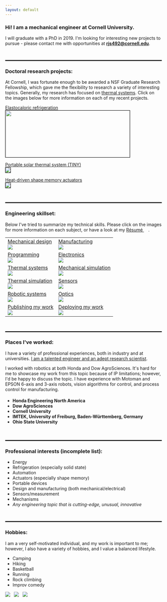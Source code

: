 ```yaml
---
layout: default
---
```



<h3>Hi! I am a mechanical engineer at Cornell University.</h3>

I will graduate with a PhD in 2019. I'm looking for interesting new projects to pursue - please contact me with opportunities at <b>rjs492@cornell.edu</b>.

<br>

<hr style="height:3px">
<h3>Doctoral research projects:</h3>
At Cornell, I was fortunate enough to be awarded a NSF Graduate Research Fellowship, which gave me the flexibility to research a variety of interesting topics. Generally, my research has focused on <u>thermal systems</u>. Click on the images below for more information on each of my recent projects.

<a href="/elastocaloric">Elastocaloric refrigeration<br><img src="assets/img/elastocaloric400x150.gif" style="border:1px solid black;width:400px;height:150px"></a>

<a href="/tiny">Portable solar thermal system (TINY)<br><img src="assets/img/TINY400x150.png" style="border:1px solid black"></a>

<a href="/shapememoryalloy">Heat-driven shape memory actuators<br><img src="assets/img/SMA400x150.jpg" style="border:1px solid black"></a>

<br>

<hr style="height:3px">

<h3>Engineering skillset:</h3>

Below I've tried to summarize my technical skills. Please click on the images for more information on each subject, or have a look at my <a href="/assets/pdf/Snodgrass-Ryan-Resume-Sept2018.pdf" target="blank">Résumé <img src="assets/images/pdficon.png" style="width:14px;height:14px;"></a>.

<table class="talenttable">
  <tr>
    <td>
      <a href="assets/img/Crosssection.PNG" data-lightbox="image-1" data-title="This cross section shows the inside of the TINY diagnostic device. I designed all of the components pictured here (minus the standard parts). I also fabricated the first versions of the device in the machine shop. The center of the device is an optical measurement system which monitors fluorescence during a nucleic acid assay. The white material in the center is a phase change material, which is used to store heat isothermally. You can also see some of the printed circuit boards (also designed by myself) towards the bottom of the picture.">Mechanical design<br><img src="assets/img/Crosssection_small.png"></a>
    </td>
    <td>
      <a href="assets/img/Manufacturing1.jpg" data-lightbox="image-1" data-title="These are two parts I designed and machined myself. I use Solidworks for CAD, but have also used Autodesk Inventor and CATIA. I have 8+ years of experience using Solidworks and maching my own parts. These parts are for the elastocaloric refrigeration project. The part in the foreground is used to mount a linear actuator, while the other part holds a load cell.">Manufacturing<br><img src="assets/img/Manufacturing1_small.jpg"></a>
    </td>
  </tr>
  <tr>
    <td>
      <a href="assets/img/Program.PNG" data-lightbox="image-1" data-title="This is the main loop for the elastocaloric refrigerator. What you can't see here is the host of functions the main loop calls to do things such as: update the load and position of the actuator; update thermocouple measurements; check for user input commands; and control fluid pumps. I wrote this in Arduino, which is really C but with a multitude of libraries available. I also am adept at programming in MATLAB and Python.">Programming<br><img src="assets/img/Program_small.png"></a>
    </td>
    <td>
      <a href="assets/img/PCB.PNG" data-lightbox="image-1" data-title="This is one of the PCBs I designed for the TINY system, made in EAGLE. There are a variety of fun components I designed into this board, such as: thermocouple amplifier, Teensy microcontroller, safety switch, MOSFET for heater control, MOSFET for reverse polarity protection.">Electronics<br><img src="assets/img/PCB_small2.png"></a>
    </td>
  </tr>
  <tr>
    <td>
      <a href="assets/img/Thermal.png" data-lightbox="image-1" data-title="All of my doctoral research projects have implemented clever heat transfer and themodynamic principles. Pictured here is TINY being heated by an open flame. The device can also accept heat from sunlight or a cartridge heater (electrical). All three heat sources can be used with no effect on the diagnostic performance of the device. Making the system flexible to such a variety of heat sources was a difficult but interesting design challenge.">Thermal systems<br><img src="assets/img/Thermal_small.png"></a>
    </td>
    <td>
      <a href="assets/img/Mechsim.png" data-lightbox="image-1" data-title="I'm experienced with Finite Element Analysis using both Ansys and Solidworks. Here is a simulation I made to find the factor of safety for one of my actuator mounting pieces in the elastocaloric refrigeration project. Here I'm applying a load much larger than ever expected to be put on the piece, so the factor of safety is more than pictured.">Mechanical simulation<br><img src="assets/img/Mechsim_small.png"></a>
    </td>
  </tr>
  <tr>
    <td>
      <a href="assets/img/ThermalSim.png" data-lightbox="image-1" data-title="This is a simulation I produced in COMSOL to determine how long TINY could stay isothermal if allowed to cool at room temperature. I used the simulation for initial design of the device, and later confirmed the results via experiment (right). I'm also performing simulations for my other projects: for example, I'm using Simulink to estimate expected stroke length from my heat-driven, shape memory alloy actuator.">Thermal simulation<br><img src="assets/img/Thermalsim_small.png"></a>
    </td>
    <td>
      <a href="assets/img/Sensors.jpg" data-lightbox="image-1" data-title="An S-beam load cell for measuring the tensile force on NiTi (Nitinol) wires used in the elastocaloric refrigeration project. This is 2.5 kip load cell. To measure the signal from the load cell I'm using a 24-bit ADC that has an effective sampling rate of ~ 1 kHz. Rapid sampling is important so that I can tell the actuator to reverse direction at precisely the right time: high strain rates are essential for the largest temperature changes in the refrigerator, but overloading the sample is bad for material fatigue.">Sensors<br><img src="assets/img/Sensors_small.jpg"></a>
    </td>
  </tr>
  <tr>
    <td>
      <a href="assets/img/Robotics.jpg" data-lightbox="image-1" data-title="I've implemented many safety features for the elastocaloric refrigerator. Here is a mechanical E-stop if the systems needs to be shut down rapidly. You can also see the safety enclosure I've built around the system. I have handled all the mechanical, electrical, and thermal design for this refrigerator. The large black object is a linear actuator with 3 inch stroke, 1.6 kip max dynamic load, and 0.7 inch/s speed. I've written the code for control of the actuator as well. What a fun system to build! You can also see that I have machined all the mounting parts for a second actuator, which I am implementing soon.">Robotic systems<br><img src="assets/img/Robotics_small.PNG"></a>
    </td>
    <td>
      <a href="assets/img/Optics.PNG" data-lightbox="image-1" data-title="On the left is a simplified schematic showing how light travels through the TINY device. I used a centrally-located LED to illuminate multiple sample wells (because of space constraints), and there is an array of very sensitive photodiodes on a PCB placed beneath the samples to detect changes in both fluorescence and absorbance. On the right you can see a simplified transmission spectra for a dual-bandpass optical filter which makes it possible to measure multiple signals with no mechanical movement.">Optics<br><img src="assets/img/Optics_small.PNG"></a>
    </td>
  </tr>
  <tr>
    <td>
      <a href="assets/img/Publication.PNG" data-lightbox="image-1" data-title="My work has been published in highly respected journals such as Nature Biomedical Engineering.">Publishing my work<br><img src="assets/img/Publication_small.png"></a>
    </td>
    <td>
      <a href="assets/img/Deployed.jpg" data-lightbox="image-1" data-title="I deployed my TINY system to Uganda during two field trials (one in 2016, another in 2017). The device performed flawlessly during the field trial - an accomplishment I am very proud of. With me in this picture are two of my colleagues from Weill Cornell Medicine in NYC. This picture was taken in Kampala, Uganda.">Deploying my work<br><img src="assets/img/Deployed_small.png"></a>
    </td>
  </tr>
</table>

<br>
<hr style="height:3px">

<h3>Places I've worked:</h3>
I have a variety of professional experiences, both in industry and at universities. <u>I am a talented engineer and an adept research scientist</u>.

I worked with robotics at both Honda and Dow AgroSciences. It's hard for me to showcase my work from this topic because of IP limitations; however, I'd be happy to discuss the topic. I have experience with Motoman and EPSON 6-axis and 3-axis robots, vision algorithms for control, and process control for manufacturing.

<h4>
<ul>
  <li>Honda Engineering North America</li>
  <li>Dow AgroSciences</li>
  <li>Cornell University</li>
  <li>IMTEK, University of Freiburg, Baden-Württemberg, Germany</li>
  <li>Ohio State University</li>
</ul>
</h4>
<br>

<hr style="height:3px">
<h3>Professional interests (incomplete list):</h3>

<ul>
  <li>Energy</li>
  <li>Refrigeration (especially solid state)</li>
  <li>Automation</li>
  <li>Actuators (especially shape memory)</li>
  <li>Portable devices</li>
  <li>Design and manufacturing (both mechanical/electrical)</li>
  <li>Sensors/measurement</li>
  <li>Mechanisms</li>
  <li><i>Any engineering topic that is cutting-edge, unusual, innovative </i></li>
</ul>
<br>

<hr style="height:3px">
<h3>Hobbies:</h3>

I am a very self-motivated individual, and my work is important to me; however, I also have a variety of hobbies, and I value a balanced lifestyle.

<ul>
  <li>Camping</li>
  <li>Hiking</li>
  <li>Basketball</li>
  <li>Running</li>
  <li>Rock climbing</li>
  <li>Improv comedy</li>
</ul>

<p class="rec">
  <a href="assets/img/Canoe.jpg" data-lightbox="image-1" data-title="Summer 2018. Canoeing trip in Algonquin Provincial Park. A pleasant morning on Rain Lake."><img src="assets/img/Canoe_small.jpg"></a>
  &nbsp;
  <a href="assets/img/Paul.jpg" data-lightbox="image-1" data-title="August, 2018. This is Paul and I treating ourselves to ice cream on Cornell's campus. Paul was a student from Germany working with me during the summer of 2018. For two summers I recruited and mentored German engineering students as part of the DAAD/RISE Worldwide program. I also went to Germany myself in 2013 and completed a research internship as part of the DAAD/RISE program."><img src="assets/img/Paul_small.jpg"></a>
  &nbsp;
  <a href="assets/img/Basketball.jpg" data-lightbox="image-1" data-title="Saturday morning basketball is a tradition for many graduate students at Cornell. A great group of guys!"><img src="assets/img/Basketball_small.jpg"></a>
</p>
